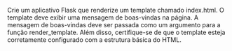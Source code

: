 Crie um aplicativo Flask que renderize um template chamado index.html. 
O template deve exibir uma mensagem de boas-vindas na página. 
A mensagem de boas-vindas deve ser passada como um argumento para a função render_template. 
Além disso, certifique-se de que o template esteja corretamente configurado com a estrutura básica do HTML.